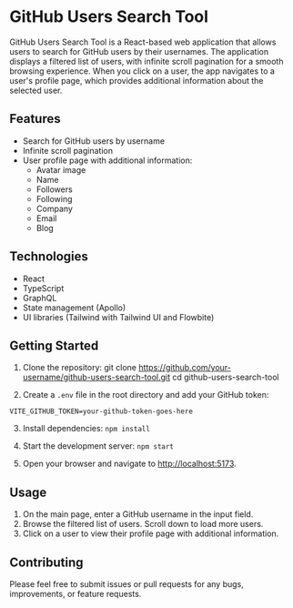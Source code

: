 # GitHub Users Search Tool

GitHub Users Search Tool is a React-based web application that allows users to search for GitHub users by their usernames. The application displays a filtered list of users, with infinite scroll pagination for a smooth browsing experience. When you click on a user, the app navigates to a user's profile page, which provides additional information about the selected user.

## Features

- Search for GitHub users by username
- Infinite scroll pagination
- User profile page with additional information:
  - Avatar image
  - Name
  - Followers
  - Following
  - Company
  - Email
  - Blog

## Technologies

- React
- TypeScript
- GraphQL
- State management (Apollo)
- UI libraries (Tailwind with Tailwind UI and Flowbite)


## Getting Started

1. Clone the repository:
git clone https://github.com/your-username/github-users-search-tool.git
cd github-users-search-tool

2. Create a `.env` file in the root directory and add your GitHub token:

`VITE_GITHUB_TOKEN=your-github-token-goes-here`

3. Install dependencies:
`npm install`

4. Start the development server:
`npm start`

5. Open your browser and navigate to [http://localhost:5173](http://localhost:5173).

## Usage

1. On the main page, enter a GitHub username in the input field.
2. Browse the filtered list of users. Scroll down to load more users.
3. Click on a user to view their profile page with additional information.

## Contributing

Please feel free to submit issues or pull requests for any bugs, improvements, or feature requests.
